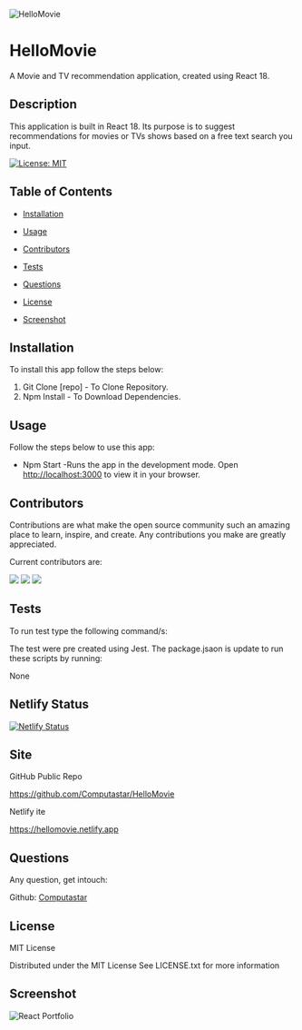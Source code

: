 ![HelloMovie](./assets/images/hello-movie-logo.jpg)

# HelloMovie
A Movie and TV recommendation application, created using React 18. 

  ## Description
  This application is built in React 18. Its purpose is to suggest recommendations for movies or TVs shows based on a free text search you input. 


  [![License: MIT](https://img.shields.io/badge/License-MIT-yellow.svg)](https://opensource.org/licenses/MIT)


## Table of Contents 

* [Installation](#installation) 

* [Usage](#usage) 

* [Contributors](#contributors) 

* [Tests](#tests) 

* [Questions](#questions) 

* [License](#license)

* [Screenshot](#screenhot)
 


## Installation 

To install this app follow the steps below: 

  1. Git Clone [repo] - To Clone Repository.
  2. Npm Install - To Download Dependencies.


## Usage 

Follow the steps below to use this app: 

  *  Npm Start -Runs the app in the development mode. Open [http://localhost:3000](http://localhost:3000) to view it in your browser.


## Contributors 

Contributions are what make the open source community such an amazing place to learn, inspire, and create. Any contributions you make are greatly appreciated. 

Current contributors are: 

[![](https://avatars.githubusercontent.com/u/17514172?size=50)](https://github.com/misterouija)
[![](https://avatars.githubusercontent.com/u/116763735?size=50)](https://github.com/GitJackL)
[![](https://avatars.githubusercontent.com/u/57220285?size=50)](https://github.com/Computastar)

## Tests

To run test type the following command/s: 

  The test were pre created using Jest. The package.jsaon is update to run these scripts by running:
  
  None
  
## Netlify Status

[![Netlify Status](https://api.netlify.com/api/v1/badges/8373b768-80f0-41af-98e2-ef0cdc1bbb87/deploy-status)](https://app.netlify.com/sites/hellomovie/deploys)

## Site
GitHub Public Repo

https://github.com/Computastar/HelloMovie

Netlify ite

https://hellomovie.netlify.app

## Questions

Any question, get intouch: 

  Github: [Computastar](https://github.com/Computastar)

 
## License

  MIT License

  Distributed under the MIT License See LICENSE.txt for more information
  
## Screenshot
![React Portfolio](./src/assets/screenshot.jpeg)

